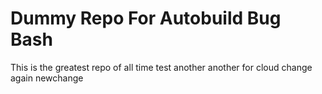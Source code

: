 # Dummy Repo For Autobuild Bug Bash
This is the greatest repo of all time
test
another
another
for cloud
change again
newchange
